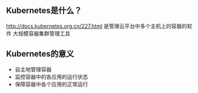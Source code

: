 ## Kubernetes是什么？

http://docs.kubernetes.org.cn/227.html
是管理云平台中多个主机上的容器的软件
大规模容器集群管理工具

## Kubernetes的意义
- 自主地管理容器
- 监控容器中的各应用的运行状态
- 保障容器中各个应用的正常运行


